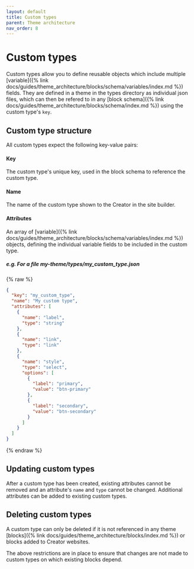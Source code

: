```yaml
---
layout: default
title: Custom types
parent: Theme architecture
nav_order: 8
---
```


# Custom types

Custom types allow you to define reusable objects which include multiple [variable]({% link docs/guides/theme_architecture/blocks/schema/variables/index.md %}) fields.
They are defined in a theme in the types directory as individual json files, which can then be refered to in any [block schema]({% link docs/guides/theme_architecture/blocks/schema/index.md %}) using the custom type's `key`. 

## Custom type structure
All custom types expect the following key-value pairs:

#### Key
The custom type's unique key, used in the block schema to reference the custom type.

#### Name
The name of the custom type shown to the Creator in the site builder.

#### Attributes
An array of [variable]({% link docs/guides/theme_architecture/blocks/schema/variables/index.md %}) objects, defining the individual variable fields to be included in the custom type.


##### e.g. For a file my-theme/types/my_custom_type.json
{% raw %}
```json
{
  "key": "my_custom_type",
  "name": "My custom type",
  "attributes": [
    {
      "name": "label",
      "type": "string"
    },
	{
      "name": "link",
      "type": "link"
    },
    {
      "name": "style",
      "type": "select",
      "options": [
        {
          "label": "primary",
          "value": "btn-primary"
        },
        {
          "label": "secondary",
          "value": "btn-secondary"
        }
      ]
    }
  ]
}
```
{% endraw %}

## Updating custom types
After a custom type has been created, existing attributes cannot be removed and an attribute's `name` and `type` cannot be changed. Additional attributes can be added to existing custom types.

## Deleting custom types
A custom type can only be deleted if it is not referenced in any theme [blocks]({% link docs/guides/theme_architecture/blocks/index.md %}) or blocks added to Creator websites.

The above restrictions are in place to ensure that changes are not made to custom types on which existing blocks depend.